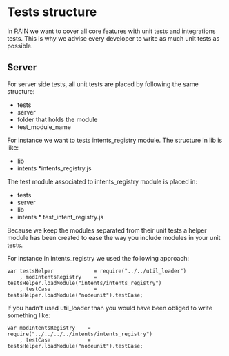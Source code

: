 # Tests structure

In RAIN we want to cover all core features with unit tests and integrations tests. This
is why we advise every developer to write as much unit tests as possible.

## Server

For server side tests, all unit tests are placed by following the same structure:

* tests
 * server
  * folder that holds the module
   * test_module_name

For instance we want to tests intents_registry module. The structure in lib is like:

* lib
 * intents
  *intents_registry.js

The test module associated to intents_registry module is placed in:

* tests
 * server
  * lib
   * intents
    * test_intent_registry.js

Because we keep the modules separated from their unit tests a helper module has been created to ease the way you include modules in your unit tests.

For instance in intents_registry we used the following approach:


    var testsHelper             = require("../../util_loader")
        , modIntentsRegistry    = testsHelper.loadModule("intents/intents_registry")
        , testCase              = testsHelper.loadModule("nodeunit").testCase;


If you hadn't used util_loader than you would have been obliged to write something like:

    var modIntentsRegistry    = require("../../../../intents/intents_registry")
        , testCase            = testsHelper.loadModule("nodeunit").testCase;